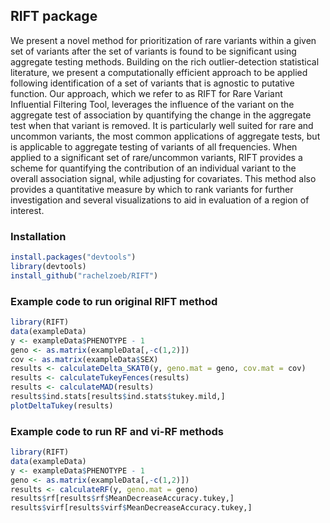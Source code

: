 
## RIFT package

We present a novel method for prioritization of rare variants within a
given set of variants after the set of variants is found to be
significant using aggregate testing methods. Building on the rich
outlier-detection statistical literature, we present a computationally
efficient approach to be applied following identification of a set of
variants that is agnostic to putative function. Our approach, which we
refer to as RIFT for Rare Variant Influential Filtering Tool, leverages
the influence of the variant on the aggregate test of association by
quantifying the change in the aggregate test when that variant is
removed. It is particularly well suited for rare and uncommon variants,
the most common applications of aggregate tests, but is applicable to
aggregate testing of variants of all frequencies. When applied to a
significant set of rare/uncommon variants, RIFT provides a scheme for
quantifying the contribution of an individual variant to the overall
association signal, while adjusting for covariates. This method also
provides a quantitative measure by which to rank variants for further
investigation and several visualizations to aid in evaluation of a
region of interest.

### Installation

``` r
install.packages("devtools")
library(devtools)
install_github("rachelzoeb/RIFT")
```

### Example code to run original RIFT method

``` r
library(RIFT)
data(exampleData)
y <- exampleData$PHENOTYPE - 1
geno <- as.matrix(exampleData[,-c(1,2)])
cov <- as.matrix(exampleData$SEX)
results <- calculateDelta_SKAT0(y, geno.mat = geno, cov.mat = cov)
results <- calculateTukeyFences(results)
results <- calculateMAD(results)
results$ind.stats[results$ind.stats$tukey.mild,]
plotDeltaTukey(results)
```

### Example code to run RF and vi-RF methods

``` r
library(RIFT)
data(exampleData)
y <- exampleData$PHENOTYPE - 1
geno <- as.matrix(exampleData[,-c(1,2)])
results <- calculateRF(y, geno.mat = geno)
results$rf[results$rf$MeanDecreaseAccuracy.tukey,]
results$virf[results$virf$MeanDecreaseAccuracy.tukey,]
```

